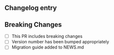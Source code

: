 ## Changelog entry

<!-- Add your changelog entry below. It will be automatically added to NEWS.md -->
<!-- Example: Fixed issue with function parameters (#123) -->

## Breaking Changes

- [ ] This PR includes breaking changes
- [ ] Version number has been bumped appropriately
- [ ] Migration guide added to NEWS.md
